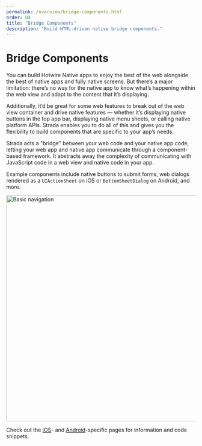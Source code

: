 ```yaml
---
permalink: /overview/bridge-components.html
order: 04
title: "Bridge Components"
description: "Build HTML-driven native bridge components."
---
```


# Bridge Components

You can build Hotwire Native apps to enjoy the best of the web alongside the best of native apps and fully native screens. But there’s a major limitation: there’s no way for the native app to know what’s happening within the web view and adapt to the content that it’s displaying.

Additionally, it’d be great for some web features to break out of the web view container and drive native features — whether it’s displaying native buttons in the top app bar, displaying native menu sheets, or calling native platform APIs. Strada enables you to do all of this and gives you the flexibility to build components that are specific to your app’s needs.

Strada acts a "bridge" between your web code and your native app code, letting your web app and native app communicate through a component-based framework. It abstracts away the complexity of communicating with JavaScript code in a web view and native code in your app.

Example components include native buttons to submit forms, web dialogs rendered as a `UIActionSheet` on iOS or `BottomSheetDialog` on Android, and more.

<img src="/assets/bridge-examples.png" width="600" alt="Basic navigation">

Check out the [iOS](/ios/bridge-components)- and [Android](/android/bridge-components)-specific pages for information and code snippets.

